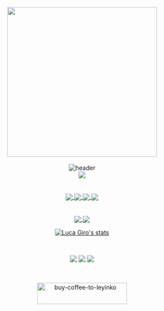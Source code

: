<!-- Intro -->

<div align="center">

  <div align="center" width="400px">
    <img width="350px" src="https://res.cloudinary.com/drft9abh4/image/upload/v1733568610/Tech-Stacks-2_u212v8.png"/>
  </div>

  <br>

  <img src="https://res.cloudinary.com/drft9abh4/image/upload/v1733562997/Luca-Giro-Banner_yyrlxx.png" alt="header"/>

  <br>

  <img src="https://spotify-github-profile.kittinanx.com/api/view?uid=11148562287&cover_image=true&theme=novatorem&show_offline=true&background_color=121212&interchange=true&bar_color=53b14f&bar_color_cover=true">
  

  <!-- <h6 style="opacity:0.6">
      <code>.html</code>
      <code>.css</code>
      <code>.js</code>
      <code>.mjs</code>
      <code>.cjs</code>
      <code>.gitignore</code>
      <code>.package.json</code>
      <code>.json</code>
      <code>.node</code>
      <code>.env</code>
      <code>.sh</code>
      <code>.xml</code>
      <code>.log</code>
      <code>.fig</code>
      <code>.psd</code>
      <code>.prproj</code>
      <code>.aep</code>
      <code>.svg</code>
      <code>.gif</code>
      <code>.ai</code>
      <code>.png</code>
      <code>.mp3</code>
    </h6> -->

   <br>

</div>

<br>
<br>

<!-- Top Projects -->

<div align="center">
  <a href="https://github.com/Leyinko/LetMeOut">
    <img align="center" src="https://github-readme-stats.vercel.app/api/pin/?username=Leyinko&repo=LetMeOut&show_icons=true&icon_color=ba5f17&text_color=bebebe&title_color=ba5f17&ring_color=a2561b&theme=transparent&hide_border=true" />
  </a>
  <a href="https://github.com/Leyinko/Atomify">
    <img align="center" src="https://github-readme-stats.vercel.app/api/pin/?username=Leyinko&repo=Atomify&show_icons=true&icon_color=ba5f17&text_color=bebebe&title_color=ba5f17&ring_color=a2561b&theme=transparent&hide_border=true" />
  </a>
  <a href="https://github.com/Leyinko/metamate-v0">
    <img align="center" src="https://github-readme-stats.vercel.app/api/pin/?username=Leyinko&repo=metamate-v0&show_icons=true&icon_color=ba5f17&text_color=bebebe&title_color=ba5f17&ring_color=a2561b&theme=transparent&hide_border=true" />
  </a>
  <a href="https://github.com/Leyinko/recoms-api">
    <img align="center" src="https://github-readme-stats.vercel.app/api/pin/?username=Leyinko&repo=recoms-api&show_icons=true&icon_color=ba5f17&text_color=bebebe&title_color=ba5f17&ring_color=a2561b&theme=transparent&hide_border=true" />
  </a>
</div>

<br>
<br>

<!-- Stats -->

<div align="center">
  <a href="">
    <img align="center" src="https://github-readme-stats.vercel.app/api?username=Leyinko&show_icons=true&icon_color=ba5f17&text_color=bebebe&ring_color=a2561b&theme=transparent&hide_border=true&hide_title=true" />
  </a>
  <a href="">
    <img align="center" src="https://github-readme-stats.vercel.app/api/top-langs/?username=Leyinko&layout=compact&theme=transparent&hide_border=true&hide_title=true" />
  </a>

  [![Luca Giro's stats](https://github-readme-stats.vercel.app/api/wakatime?username=5313a75b-6630-4492-8a88-e9415702ce44&show_icons=true&icon_color=775b83&text_color=bebebe&title_color=ba5f17&ring_color=a2561b&theme=transparent&hide_border=true)](https://github.com/anuraghazra/github-readme-stats)
</div>

<!-- 
  [![Wakatime](https://wakatime.com/badge/user/5313a75b-6630-4492-8a88-e9415702ce44.svg)](https://wakatime.com/@5313a75b-6630-4492-8a88-e9415702ce44) -->

<br>

<!-- Contact -->

<div align="center">

  <a target="_blank" href="https://www.linkedin.com/in/luca-giro/"><img src="https://img.shields.io/badge/-LinkedIn-0077B5?style=for-the-badge&logo=Linkedin&logoColor=white"></img></a>
  <a target="_blank" href="mailto:co.giro.luca@gmail.com"><img src="https://img.shields.io/badge/-Gmail-D14836?style=for-the-badge&logo=Gmail&logoColor=white"></img></a>
  <a target="_blank" href="https://medium.com/@co.giro.luca"><img src="https://img.shields.io/badge/-Medium-12100E?style=for-the-badge&logo=Medium&logoColor=white"></img></a>

  <br>

  <a href="https://buymeacoffee.com/leyinko"><img align="center" src="https://cdn.buymeacoffee.com/buttons/v2/default-orange.png" height="50" width="210" alt="buy-coffee-to-leyinko" /></a>
</div>


